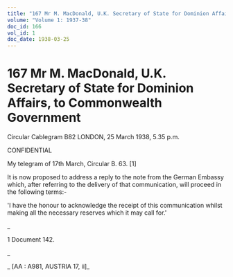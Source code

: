 ```yaml
---
title: "167 Mr M. MacDonald, U.K. Secretary of State for Dominion Affairs, to Commonwealth Government"
volume: "Volume 1: 1937-38"
doc_id: 166
vol_id: 1
doc_date: 1938-03-25
---
```


# 167 Mr M. MacDonald, U.K. Secretary of State for Dominion Affairs, to Commonwealth Government

Circular Cablegram B82 LONDON, 25 March 1938, 5.35 p.m.

CONFIDENTIAL

My telegram of 17th March, Circular B. 63. [1]

It is now proposed to address a reply to the note from the German Embassy which, after referring to the delivery of that communication, will proceed in the following terms:-

'I have the honour to acknowledge the receipt of this communication whilst making all the necessary reserves which it may call for.'

_

1 Document 142.

_

_ [AA : A981, AUSTRIA 17, ii]_
